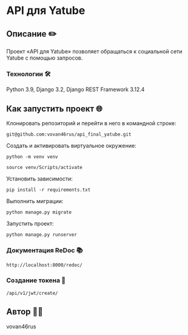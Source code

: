 # API для Yatube
## Описание ✏️
Проект «API для Yatube» позволяет обращаться к социальной сети Yatube с помощью запросов.
### Технологии 🛠️
Python 3.9, Django 3.2, Django REST Framework 3.12.4

## Как запустить проект 🌐

Клонировать репозиторий и перейти в него в командной строке:

```
git@github.com:vovan46rus/api_final_yatube.git
```


Cоздать и активировать виртуальное окружение:
```
python -m venv venv
```
```
source venv/Scripts/activate
```

Установить зависимости:

```
pip install -r requirements.txt
```
Выполнить миграции:
```
python manage.py migrate
```
Запустить проект:
```
python manage.py runserver
```

### Документация ReDoc 📚
```
http://localhost:8000/redoc/
```
### Создание токена 🔑
```
/api/v1/jwt/create/
```

## Автор 👨‍💻
vovan46rus
